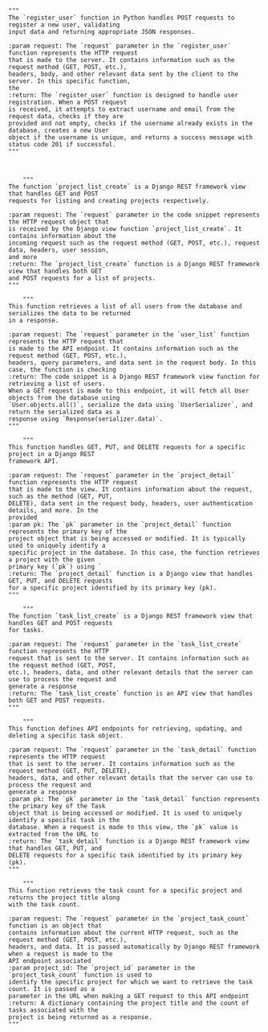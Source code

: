     """
    The `register_user` function in Python handles POST requests to register a new user, validating
    input data and returning appropriate JSON responses.
    
    :param request: The `request` parameter in the `register_user` function represents the HTTP request
    that is made to the server. It contains information such as the request method (GET, POST, etc.),
    headers, body, and other relevant data sent by the client to the server. In this specific function,
    the
    :return: The `register_user` function is designed to handle user registration. When a POST request
    is received, it attempts to extract username and email from the request data, checks if they are
    provided and not empty, checks if the username already exists in the database, creates a new User
    object if the username is unique, and returns a success message with status code 201 if successful.
    """



        """
    The function `project_list_create` is a Django REST framework view that handles GET and POST
    requests for listing and creating projects respectively.
    
    :param request: The `request` parameter in the code snippet represents the HTTP request object that
    is received by the Django view function `project_list_create`. It contains information about the
    incoming request such as the request method (GET, POST, etc.), request data, headers, user session,
    and more
    :return: The `project_list_create` function is a Django REST framework view that handles both GET
    and POST requests for a list of projects.
    """

        """
    This function retrieves a list of all users from the database and serializes the data to be returned
    in a response.
    
    :param request: The `request` parameter in the `user_list` function represents the HTTP request that
    is made to the API endpoint. It contains information such as the request method (GET, POST, etc.),
    headers, query parameters, and data sent in the request body. In this case, the function is checking
    :return: The code snippet is a Django REST framework view function for retrieving a list of users.
    When a GET request is made to this endpoint, it will fetch all User objects from the database using
    `User.objects.all()`, serialize the data using `UserSerializer`, and return the serialized data as a
    response using `Response(serializer.data)`.
    """

        """
    This function handles GET, PUT, and DELETE requests for a specific project in a Django REST
    framework API.
    
    :param request: The `request` parameter in the `project_detail` function represents the HTTP request
    that is made to the view. It contains information about the request, such as the method (GET, PUT,
    DELETE), data sent in the request body, headers, user authentication details, and more. In the
    provided
    :param pk: The `pk` parameter in the `project_detail` function represents the primary key of the
    project object that is being accessed or modified. It is typically used to uniquely identify a
    specific project in the database. In this case, the function retrieves a project with the given
    primary key (`pk`) using `
    :return: The `project_detail` function is a Django view that handles GET, PUT, and DELETE requests
    for a specific project identified by its primary key (pk).
    """

        """
    The function `task_list_create` is a Django REST framework view that handles GET and POST requests
    for tasks.
    
    :param request: The `request` parameter in the `task_list_create` function represents the HTTP
    request that is sent to the server. It contains information such as the request method (GET, POST,
    etc.), headers, data, and other relevant details that the server can use to process the request and
    generate a response
    :return: The `task_list_create` function is an API view that handles both GET and POST requests.
    """

        """
    This function defines API endpoints for retrieving, updating, and deleting a specific task object.
    
    :param request: The `request` parameter in the `task_detail` function represents the HTTP request
    that is sent to the server. It contains information such as the request method (GET, PUT, DELETE),
    headers, data, and other relevant details that the server can use to process the request and
    generate a response
    :param pk: The `pk` parameter in the `task_detail` function represents the primary key of the Task
    object that is being accessed or modified. It is used to uniquely identify a specific task in the
    database. When a request is made to this view, the `pk` value is extracted from the URL to
    :return: The `task_detail` function is a Django REST framework view that handles GET, PUT, and
    DELETE requests for a specific task identified by its primary key (pk).
    """

        """
    This function retrieves the task count for a specific project and returns the project title along
    with the task count.
    
    :param request: The `request` parameter in the `project_task_count` function is an object that
    contains information about the current HTTP request, such as the request method (GET, POST, etc.),
    headers, and data. It is passed automatically by Django REST framework when a request is made to the
    API endpoint associated
    :param project_id: The `project_id` parameter in the `project_task_count` function is used to
    identify the specific project for which we want to retrieve the task count. It is passed as a
    parameter in the URL when making a GET request to this API endpoint
    :return: A dictionary containing the project title and the count of tasks associated with the
    project is being returned as a response.
    """